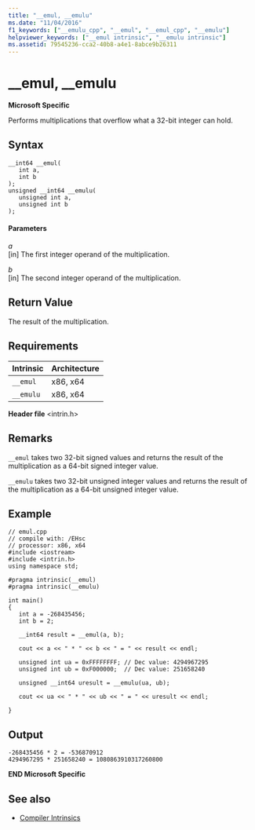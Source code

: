 ```yaml
---
title: "__emul, __emulu"
ms.date: "11/04/2016"
f1_keywords: ["__emulu_cpp", "__emul", "__emul_cpp", "__emulu"]
helpviewer_keywords: ["__emul intrinsic", "__emulu intrinsic"]
ms.assetid: 79545236-cca2-40b8-a4e1-8abce9b26311
---
```

# __emul, __emulu

**Microsoft Specific**

Performs multiplications that overflow what a 32-bit integer can hold.

## Syntax

```
__int64 __emul(
   int a,
   int b
);
unsigned __int64 __emulu(
   unsigned int a,
   unsigned int b
);
```

#### Parameters

*a*<br/>
[in] The first integer operand of the multiplication.

*b*<br/>
[in] The second integer operand of the multiplication.

## Return Value

The result of the multiplication.

## Requirements

|Intrinsic|Architecture|
|---------------|------------------|
|`__emul`|x86, x64|
|`__emulu`|x86, x64|

**Header file** \<intrin.h>

## Remarks

`__emul` takes two 32-bit signed values and returns the result of the multiplication as a 64-bit signed integer value.

`__emulu` takes two 32-bit unsigned integer values and returns the result of the multiplication as a 64-bit unsigned integer value.

## Example

```
// emul.cpp
// compile with: /EHsc
// processor: x86, x64
#include <iostream>
#include <intrin.h>
using namespace std;

#pragma intrinsic(__emul)
#pragma intrinsic(__emulu)

int main()
{
   int a = -268435456;
   int b = 2;

   __int64 result = __emul(a, b);

   cout << a << " * " << b << " = " << result << endl;

   unsigned int ua = 0xFFFFFFFF; // Dec value: 4294967295
   unsigned int ub = 0xF000000;  // Dec value: 251658240

   unsigned __int64 uresult = __emulu(ua, ub);

   cout << ua << " * " << ub << " = " << uresult << endl;

}
```

## Output

```
-268435456 * 2 = -536870912
4294967295 * 251658240 = 1080863910317260800
```

**END Microsoft Specific**

## See also

- [Compiler Intrinsics](../intrinsics/compiler-intrinsics.md)
